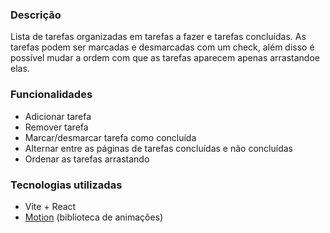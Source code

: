 ### Descrição

Lista de tarefas organizadas em tarefas a fazer e tarefas concluídas. As tarefas podem ser marcadas e desmarcadas com um check, além disso é possível mudar a ordem com que as tarefas aparecem apenas arrastandoe elas.

### Funcionalidades

- Adicionar tarefa
- Remover tarefa
- Marcar/desmarcar tarefa como concluída
- Alternar entre as páginas de tarefas concluídas e não concluídas
- Ordenar as tarefas arrastando

### Tecnologias utilizadas

- Vite + React
- [Motion](https://www.framer.com/motion/) (biblioteca de animações)

